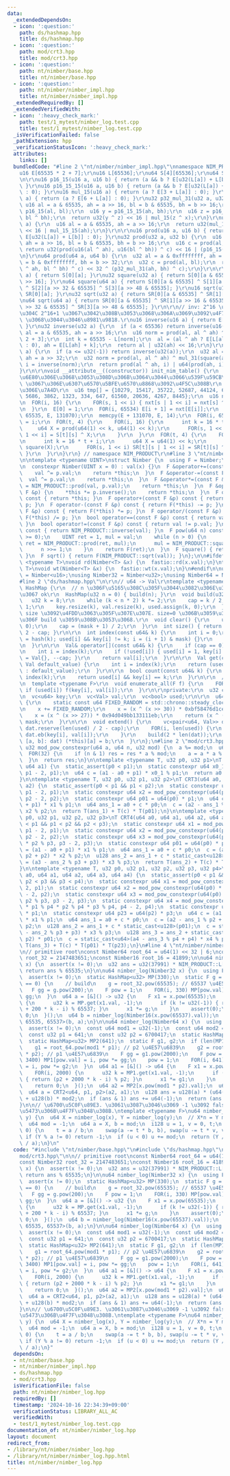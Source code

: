 ```yaml
---
data:
  _extendedDependsOn:
  - icon: ':question:'
    path: ds/hashmap.hpp
    title: ds/hashmap.hpp
  - icon: ':question:'
    path: mod/crt3.hpp
    title: mod/crt3.hpp
  - icon: ':question:'
    path: nt/nimber/base.hpp
    title: nt/nimber/base.hpp
  - icon: ':question:'
    path: nt/nimber/nimber_impl.hpp
    title: nt/nimber/nimber_impl.hpp
  _extendedRequiredBy: []
  _extendedVerifiedWith:
  - icon: ':heavy_check_mark:'
    path: test/1_mytest/nimber_log.test.cpp
    title: test/1_mytest/nimber_log.test.cpp
  _isVerificationFailed: false
  _pathExtension: hpp
  _verificationStatusIcon: ':heavy_check_mark:'
  attributes:
    links: []
  bundledCode: "#line 2 \"nt/nimber/nimber_impl.hpp\"\nnamespace NIM_PRODUCT {\r\n\
    u16 E[65535 * 2 + 7];\r\nu16 L[65536];\r\nu64 S[4][65536];\r\nu64 SR[4][65536];\r\
    \n\r\nu16 p16_15(u16 a, u16 b) { return (a && b ? E[u32(L[a]) + L[b] + 3] : 0);\
    \ }\r\nu16 p16_15_15(u16 a, u16 b) { return (a && b ? E[u32(L[a]) + L[b] + 6]\
    \ : 0); }\r\nu16 mul_15(u16 a) { return (a ? E[3 + L[a]] : 0); }\r\nu16 mul_15_15(u16\
    \ a) { return (a ? E[6 + L[a]] : 0); }\r\nu32 p32_mul_31(u32 a, u32 b) {\r\n \
    \ u16 al = a & 65535, ah = a >> 16, bl = b & 65535, bh = b >> 16;\r\n  u16 x =\
    \ p16_15(al, bl);\r\n  u16 y = p16_15_15(ah, bh);\r\n  u16 z = p16_15(al ^ ah,\
    \ bl ^ bh);\r\n  return u32(y ^ z) << 16 | mul_15(z ^ x);\r\n}\r\nu32 mul_31(u32\
    \ a) {\r\n  u16 al = a & 65535, ah = a >> 16;\r\n  return u32(mul_15(al ^ ah))\
    \ << 16 | mul_15_15(ah);\r\n}\r\n\r\nu16 prod(u16 a, u16 b) { return (a && b ?\
    \ E[u32(L[a]) + L[b]] : 0); }\r\nu32 prod(u32 a, u32 b) {\r\n  u16 al = a & 65535,\
    \ ah = a >> 16, bl = b & 65535, bh = b >> 16;\r\n  u16 c = prod(al, bl);\r\n \
    \ return u32(prod(u16(al ^ ah), u16(bl ^ bh)) ^ c) << 16 | (p16_15(ah, bh) ^ c);\r\
    \n}\r\nu64 prod(u64 a, u64 b) {\r\n  u32 al = a & 0xffffffff, ah = a >> 32, bl\
    \ = b & 0xffffffff, bh = b >> 32;\r\n  u32 c = prod(al, bl);\r\n  return u64(prod(al\
    \ ^ ah, bl ^ bh) ^ c) << 32 ^ (p32_mul_31(ah, bh) ^ c);\r\n}\r\n\r\nu16 square(u16\
    \ a) { return S[0][a]; }\r\nu32 square(u32 a) { return S[0][a & 65535] ^ S[1][a\
    \ >> 16]; }\r\nu64 square(u64 a) { return S[0][a & 65535] ^ S[1][a >> 16 & 65535]\
    \ ^ S[2][a >> 32 & 65535] ^ S[3][a >> 48 & 65535]; }\r\nu16 sqrt(u16 a) { return\
    \ SR[0][a]; }\r\nu32 sqrt(u32 a) { return SR[0][a & 65535] ^ SR[1][a >> 16]; }\r\
    \nu64 sqrt(u64 a) { return SR[0][a & 65535] ^ SR[1][a >> 16 & 65535] ^ SR[2][a\
    \ >> 32 & 65535] ^ SR[3][a >> 48 & 65535]; }\r\n\r\n// inv: 2^16 \u306E\u5171\u5F79\
    \u304C 2^16+1 \u3067\u3042\u308B\u3053\u3068\u306A\u3069\u3092\u4F7F\u3046. x^{-1}=y(xy)^{-1}\
    \ \u3068\u3044\u3046\u8981\u9818.\r\nu16 inverse(u16 a) { return E[65535 - L[a]];\
    \ }\r\nu32 inverse(u32 a) {\r\n  if (a < 65536) return inverse(u16(a));\r\n  u16\
    \ al = a & 65535, ah = a >> 16;\r\n  u16 norm = prod(al, al ^ ah) ^ E[L[ah] *\
    \ 2 + 3];\r\n  int k = 65535 - L[norm];\r\n  al = (al ^ ah ? E[L[al ^ ah] + k]\
    \ : 0), ah = E[L[ah] + k];\r\n  return al | u32(ah) << 16;\r\n}\r\nu64 inverse(u64\
    \ a) {\r\n  if (a <= u32(-1)) return inverse(u32(a));\r\n  u32 al = a & 0xffffffff,\
    \ ah = a >> 32;\r\n  u32 norm = prod(al, al ^ ah) ^ mul_31(square(ah));\r\n  u32\
    \ i = inverse(norm);\r\n  return prod(al ^ ah, i) | u64(prod(ah, i)) << 32;\r\n\
    }\r\n\r\nvoid __attribute__((constructor)) init_nim_table() {\r\n  // 2^16 \u672A\
    \u6E80\u306E\u3068\u3053\u308D\u306B\u3064\u3044\u3066\u539F\u59CB\u6839 10279\
    \ \u3067\u306E\u6307\u6570\u5BFE\u6570\u8868\u3092\u4F5C\u308B\r\n  // 2^k \u3068\
    \u306E\u7A4D\r\n  u16 tmp[] = {10279, 15417, 35722, 52687, 44124, 62628, 15661,\
    \ 5686, 3862, 1323, 334, 647, 61560, 20636, 4267, 8445};\r\n  u16 nxt[65536];\r\
    \n  FOR(i, 16) {\r\n    FOR(s, 1 << i) { nxt[s | 1 << i] = nxt[s] ^ tmp[i]; }\r\
    \n  }\r\n  E[0] = 1;\r\n  FOR(i, 65534) E[i + 1] = nxt[E[i]];\r\n  memcpy(E +\
    \ 65535, E, 131070);\r\n  memcpy(E + 131070, E, 14);\r\n  FOR(i, 65535) L[E[i]]\
    \ = i;\r\n  FOR(t, 4) {\r\n    FOR(i, 16) {\r\n      int k = 16 * t + i;\r\n \
    \     u64 X = prod(u64(1) << k, u64(1) << k);\r\n      FOR(s, 1 << i) S[t][s |\
    \ 1 << i] = S[t][s] ^ X;\r\n    }\r\n  }\r\n  FOR(t, 4) {\r\n    FOR(i, 16) {\r\
    \n      int k = 16 * t + i;\r\n      u64 X = u64(1) << k;\r\n      FOR(63) X =\
    \ square(X);\r\n      FOR(s, 1 << i) SR[t][s | 1 << i] = SR[t][s] ^ X;\r\n   \
    \ }\r\n  }\r\n}\r\n} // namespace NIM_PRODUCT\r\n#line 3 \"nt/nimber/base.hpp\"\
    \n\ntemplate <typename UINT>\nstruct Nimber {\n  using F = Nimber;\n  UINT val;\n\
    \n  constexpr Nimber(UINT x = 0) : val(x) {}\n  F &operator+=(const F &p) {\n\
    \    val ^= p.val;\n    return *this;\n  }\n  F &operator-=(const F &p) {\n  \
    \  val ^= p.val;\n    return *this;\n  }\n  F &operator*=(const F &p) {\n    val\
    \ = NIM_PRODUCT::prod(val, p.val);\n    return *this;\n  }\n  F &operator/=(const\
    \ F &p) {\n    *this *= p.inverse();\n    return *this;\n  }\n  F operator-()\
    \ const { return *this; }\n  F operator+(const F &p) const { return F(*this) +=\
    \ p; }\n  F operator-(const F &p) const { return F(*this) -= p; }\n  F operator*(const\
    \ F &p) const { return F(*this) *= p; }\n  F operator/(const F &p) const { return\
    \ F(*this) /= p; }\n  bool operator==(const F &p) const { return val == p.val;\
    \ }\n  bool operator!=(const F &p) const { return val != p.val; }\n  F inverse()\
    \ const { return NIM_PRODUCT::inverse(val); }\n  F pow(u64 n) const {\n    assert(n\
    \ >= 0);\n    UINT ret = 1, mul = val;\n    while (n > 0) {\n      if (n & 1)\
    \ ret = NIM_PRODUCT::prod(ret, mul);\n      mul = NIM_PRODUCT::square(mul);\n\
    \      n >>= 1;\n    }\n    return F(ret);\n  }\n  F square() { return F(NIM_PRODUCT::square(val));\
    \ }\n  F sqrt() { return F(NIM_PRODUCT::sqrt(val)); }\n};\n\n#ifdef FASTIO\ntemplate\
    \ <typename T>\nvoid rd(Nimber<T> &x) {\n  fastio::rd(x.val);\n}\ntemplate <typename\
    \ T>\nvoid wt(Nimber<T> &x) {\n  fastio::wt(x.val);\n}\n#endif\n\nusing Nimber16\
    \ = Nimber<u16>;\nusing Nimber32 = Nimber<u32>;\nusing Nimber64 = Nimber<u64>;\n\
    #line 2 \"ds/hashmap.hpp\"\n\r\n// u64 -> Val\r\ntemplate <typename Val>\r\nstruct\
    \ HashMap {\r\n  // n \u306F\u5165\u308C\u305F\u3044\u3082\u306E\u306E\u500B\u6570\
    \u3067 ok\r\n  HashMap(u32 n = 0) { build(n); }\r\n  void build(u32 n) {\r\n \
    \   u32 k = 8;\r\n    while (k < n * 2) k *= 2;\r\n    cap = k / 2, mask = k -\
    \ 1;\r\n    key.resize(k), val.resize(k), used.assign(k, 0);\r\n  }\r\n\r\n  //\
    \ size \u3092\u4FDD\u3063\u305F\u307E\u307E. size=0 \u306B\u3059\u308B\u3068\u304D\
    \u306F build \u3059\u308B\u3053\u3068.\r\n  void clear() {\r\n    used.assign(len(used),\
    \ 0);\r\n    cap = (mask + 1) / 2;\r\n  }\r\n  int size() { return len(used) /\
    \ 2 - cap; }\r\n\r\n  int index(const u64& k) {\r\n    int i = 0;\r\n    for (i\
    \ = hash(k); used[i] && key[i] != k; i = (i + 1) & mask) {}\r\n    return i;\r\
    \n  }\r\n\r\n  Val& operator[](const u64& k) {\r\n    if (cap == 0) extend();\r\
    \n    int i = index(k);\r\n    if (!used[i]) { used[i] = 1, key[i] = k, val[i]\
    \ = Val{}, --cap; }\r\n    return val[i];\r\n  }\r\n\r\n  Val get(const u64& k,\
    \ Val default_value) {\r\n    int i = index(k);\r\n    return (used[i] ? val[i]\
    \ : default_value);\r\n  }\r\n\r\n  bool count(const u64& k) {\r\n    int i =\
    \ index(k);\r\n    return used[i] && key[i] == k;\r\n  }\r\n\r\n  // f(key, val)\r\
    \n  template <typename F>\r\n  void enumerate_all(F f) {\r\n    FOR(i, len(used))\
    \ if (used[i]) f(key[i], val[i]);\r\n  }\r\n\r\nprivate:\r\n  u32 cap, mask;\r\
    \n  vc<u64> key;\r\n  vc<Val> val;\r\n  vc<bool> used;\r\n\r\n  u64 hash(u64 x)\
    \ {\r\n    static const u64 FIXED_RANDOM = std::chrono::steady_clock::now().time_since_epoch().count();\r\
    \n    x += FIXED_RANDOM;\r\n    x = (x ^ (x >> 30)) * 0xbf58476d1ce4e5b9;\r\n\
    \    x = (x ^ (x >> 27)) * 0x94d049bb133111eb;\r\n    return (x ^ (x >> 31)) &\
    \ mask;\r\n  }\r\n\r\n  void extend() {\r\n    vc<pair<u64, Val>> dat;\r\n   \
    \ dat.reserve(len(used) / 2 - cap);\r\n    FOR(i, len(used)) {\r\n      if (used[i])\
    \ dat.eb(key[i], val[i]);\r\n    }\r\n    build(2 * len(dat));\r\n    for (auto&\
    \ [a, b]: dat) (*this)[a] = b;\r\n  }\r\n};\n#line 2 \"mod/crt3.hpp\"\n\nconstexpr\
    \ u32 mod_pow_constexpr(u64 a, u64 n, u32 mod) {\n  a %= mod;\n  u64 res = 1;\n\
    \  FOR(32) {\n    if (n & 1) res = res * a % mod;\n    a = a * a % mod, n /= 2;\n\
    \  }\n  return res;\n}\n\ntemplate <typename T, u32 p0, u32 p1>\nT CRT2(u64 a0,\
    \ u64 a1) {\n  static_assert(p0 < p1);\n  static constexpr u64 x0_1 = mod_pow_constexpr(p0,\
    \ p1 - 2, p1);\n  u64 c = (a1 - a0 + p1) * x0_1 % p1;\n  return a0 + c * p0;\n\
    }\n\ntemplate <typename T, u32 p0, u32 p1, u32 p2>\nT CRT3(u64 a0, u64 a1, u64\
    \ a2) {\n  static_assert(p0 < p1 && p1 < p2);\n  static constexpr u64 x1 = mod_pow_constexpr(p0,\
    \ p1 - 2, p1);\n  static constexpr u64 x2 = mod_pow_constexpr(u64(p0) * p1 % p2,\
    \ p2 - 2, p2);\n  static constexpr u64 p01 = u64(p0) * p1;\n  u64 c = (a1 - a0\
    \ + p1) * x1 % p1;\n  u64 ans_1 = a0 + c * p0;\n  c = (a2 - ans_1 % p2 + p2) *\
    \ x2 % p2;\n  return T(ans_1) + T(c) * T(p01);\n}\n\ntemplate <typename T, u32\
    \ p0, u32 p1, u32 p2, u32 p3>\nT CRT4(u64 a0, u64 a1, u64 a2, u64 a3) {\n  static_assert(p0\
    \ < p1 && p1 < p2 && p2 < p3);\n  static constexpr u64 x1 = mod_pow_constexpr(p0,\
    \ p1 - 2, p1);\n  static constexpr u64 x2 = mod_pow_constexpr(u64(p0) * p1 % p2,\
    \ p2 - 2, p2);\n  static constexpr u64 x3 = mod_pow_constexpr(u64(p0) * p1 % p3\
    \ * p2 % p3, p3 - 2, p3);\n  static constexpr u64 p01 = u64(p0) * p1;\n  u64 c\
    \ = (a1 - a0 + p1) * x1 % p1;\n  u64 ans_1 = a0 + c * p0;\n  c = (a2 - ans_1 %\
    \ p2 + p2) * x2 % p2;\n  u128 ans_2 = ans_1 + c * static_cast<u128>(p01);\n  c\
    \ = (a3 - ans_2 % p3 + p3) * x3 % p3;\n  return T(ans_2) + T(c) * T(p01) * T(p2);\n\
    }\n\ntemplate <typename T, u32 p0, u32 p1, u32 p2, u32 p3, u32 p4>\nT CRT5(u64\
    \ a0, u64 a1, u64 a2, u64 a3, u64 a4) {\n  static_assert(p0 < p1 && p1 < p2 &&\
    \ p2 < p3 && p3 < p4);\n  static constexpr u64 x1 = mod_pow_constexpr(p0, p1 -\
    \ 2, p1);\n  static constexpr u64 x2 = mod_pow_constexpr(u64(p0) * p1 % p2, p2\
    \ - 2, p2);\n  static constexpr u64 x3 = mod_pow_constexpr(u64(p0) * p1 % p3 *\
    \ p2 % p3, p3 - 2, p3);\n  static constexpr u64 x4 = mod_pow_constexpr(u64(p0)\
    \ * p1 % p4 * p2 % p4 * p3 % p4, p4 - 2, p4);\n  static constexpr u64 p01 = u64(p0)\
    \ * p1;\n  static constexpr u64 p23 = u64(p2) * p3;\n  u64 c = (a1 - a0 + p1)\
    \ * x1 % p1;\n  u64 ans_1 = a0 + c * p0;\n  c = (a2 - ans_1 % p2 + p2) * x2 %\
    \ p2;\n  u128 ans_2 = ans_1 + c * static_cast<u128>(p01);\n  c = static_cast<u64>(a3\
    \ - ans_2 % p3 + p3) * x3 % p3;\n  u128 ans_3 = ans_2 + static_cast<u128>(c *\
    \ p2) * p01;\n  c = static_cast<u64>(a4 - ans_3 % p4 + p4) * x4 % p4;\n  return\
    \ T(ans_3) + T(c) * T(p01) * T(p23);\n}\n#line 4 \"nt/nimber/nimber_log.hpp\"\n\
    \n// primitive root\nconst Nimber64 root_64 = u64(1) << 32 | 6;\nconst Nimber32\
    \ root_32 = 2147483651;\nconst Nimber16 root_16 = 41899;\n\nu64 nimber_log(Nimber16\
    \ x) {\n  assert(x != 0);\n  u32 ans = u32(37991) * NIM_PRODUCT::L[x.val];\n \
    \ return ans % 65535;\n}\n\nu64 nimber_log(Nimber32 x) {\n  using F = Nimber32;\n\
    \  assert(x != 0);\n  static HashMap<u32> MP(330);\n  static F g = 0;\n  if (len(MP)\
    \ == 0) {\n    // build\n    g = root_32.pow(65535); // 65537 \u4E57\u6839\n \
    \   F gg = g.pow(200);\n    F pow = 1;\n    FOR(i, 330) MP[pow.val] = i, pow *=\
    \ gg;\n  }\n  u64 a = [&]() -> u32 {\n    F x1 = x.pow(65535);\n    FOR(i, 200)\
    \ {\n      u32 k = MP.get(x1.val, -1);\n      if (k != u32(-1)) { return (65537\
    \ + 200 * k - i) % 65537; }\n      x1 *= g;\n    }\n    assert(0);\n    return\
    \ 0;\n  }();\n  u64 b = nimber_log(Nimber16(x.pow(65537).val));\n  return CRT2<u64,\
    \ 65535, 65537>(b, a);\n}\n\nu64 nimber_log(Nimber64 x) {\n  using F = Nimber64;\n\
    \  assert(x != 0);\n  const u64 mod1 = u32(-1);\n  const u64 mod2 = mod1 + 2;\n\
    \  const u32 p1 = 641;\n  const u32 p2 = 6700417;\n  static HashMap<u32> MP1(3400);\n\
    \  static HashMap<u32> MP2(641);\n  static F g1, g2;\n  if (len(MP1) == 0) {\n\
    \    g1 = root_64.pow(mod1 * p1); // p2 \u4E57\u6839\n    g2 = root_64.pow(mod1\
    \ * p2); // p1 \u4E57\u6839\n    F gg = g1.pow(2000);\n    F pow = 1;\n    FOR(i,\
    \ 3400) MP1[pow.val] = i, pow *= gg;\n    pow = 1;\n    FOR(i, 641) MP2[pow.val]\
    \ = i, pow *= g2;\n  }\n  u64 a1 = [&]() -> u64 {\n    F x1 = x.pow(mod1 * p1);\n\
    \    FOR(i, 2000) {\n      u32 k = MP1.get(x1.val, -1);\n      if (k != u32(-1))\
    \ { return (p2 + 2000 * k - i) % p2; }\n      x1 *= g1;\n    }\n    assert(0);\n\
    \    return 0;\n  }();\n  u64 a2 = MP2[x.pow(mod1 * p2).val];\n  u64 b = nimber_log(Nimber32(x.pow(mod2).val));\n\
    \  u64 a = CRT2<u64, p1, p2>(a2, a1);\n  u128 ans = u128(a) * (u64(-1) - mod1)\
    \ + u128(b) * mod2;\n  if (ans & 1) ans += u64(-1);\n  return (ans / 2) % u64(-1);\n\
    }\n\n// \u6700\u5C0F\u89E3. \u3061\u3087\u3046\u3069 -1 \u3092 false \u306E\u610F\
    \u5473\u306B\u4F7F\u3048\u308B.\ntemplate <typename F>\nu64 nimber_log(F x, F\
    \ y) {\n  u64 X = nimber_log(x), Y = nimber_log(y);\n  // X*n = Y mod (2^64-1)\n\
    \  u64 mod = -1;\n  u64 a = X, b = mod;\n  i128 u = 1, v = 0, t;\n  while (b >\
    \ 0) {\n    t = a / b;\n    swap(a -= t * b, b), swap(u -= t * v, v);\n  }\n \
    \ if (Y % a != 0) return -1;\n  if (u < 0) u += mod;\n  return (Y / a) * u % (mod\
    \ / a);\n}\n"
  code: "#include \"nt/nimber/base.hpp\"\n#include \"ds/hashmap.hpp\"\n#include \"\
    mod/crt3.hpp\"\n\n// primitive root\nconst Nimber64 root_64 = u64(1) << 32 | 6;\n\
    const Nimber32 root_32 = 2147483651;\nconst Nimber16 root_16 = 41899;\n\nu64 nimber_log(Nimber16\
    \ x) {\n  assert(x != 0);\n  u32 ans = u32(37991) * NIM_PRODUCT::L[x.val];\n \
    \ return ans % 65535;\n}\n\nu64 nimber_log(Nimber32 x) {\n  using F = Nimber32;\n\
    \  assert(x != 0);\n  static HashMap<u32> MP(330);\n  static F g = 0;\n  if (len(MP)\
    \ == 0) {\n    // build\n    g = root_32.pow(65535); // 65537 \u4E57\u6839\n \
    \   F gg = g.pow(200);\n    F pow = 1;\n    FOR(i, 330) MP[pow.val] = i, pow *=\
    \ gg;\n  }\n  u64 a = [&]() -> u32 {\n    F x1 = x.pow(65535);\n    FOR(i, 200)\
    \ {\n      u32 k = MP.get(x1.val, -1);\n      if (k != u32(-1)) { return (65537\
    \ + 200 * k - i) % 65537; }\n      x1 *= g;\n    }\n    assert(0);\n    return\
    \ 0;\n  }();\n  u64 b = nimber_log(Nimber16(x.pow(65537).val));\n  return CRT2<u64,\
    \ 65535, 65537>(b, a);\n}\n\nu64 nimber_log(Nimber64 x) {\n  using F = Nimber64;\n\
    \  assert(x != 0);\n  const u64 mod1 = u32(-1);\n  const u64 mod2 = mod1 + 2;\n\
    \  const u32 p1 = 641;\n  const u32 p2 = 6700417;\n  static HashMap<u32> MP1(3400);\n\
    \  static HashMap<u32> MP2(641);\n  static F g1, g2;\n  if (len(MP1) == 0) {\n\
    \    g1 = root_64.pow(mod1 * p1); // p2 \u4E57\u6839\n    g2 = root_64.pow(mod1\
    \ * p2); // p1 \u4E57\u6839\n    F gg = g1.pow(2000);\n    F pow = 1;\n    FOR(i,\
    \ 3400) MP1[pow.val] = i, pow *= gg;\n    pow = 1;\n    FOR(i, 641) MP2[pow.val]\
    \ = i, pow *= g2;\n  }\n  u64 a1 = [&]() -> u64 {\n    F x1 = x.pow(mod1 * p1);\n\
    \    FOR(i, 2000) {\n      u32 k = MP1.get(x1.val, -1);\n      if (k != u32(-1))\
    \ { return (p2 + 2000 * k - i) % p2; }\n      x1 *= g1;\n    }\n    assert(0);\n\
    \    return 0;\n  }();\n  u64 a2 = MP2[x.pow(mod1 * p2).val];\n  u64 b = nimber_log(Nimber32(x.pow(mod2).val));\n\
    \  u64 a = CRT2<u64, p1, p2>(a2, a1);\n  u128 ans = u128(a) * (u64(-1) - mod1)\
    \ + u128(b) * mod2;\n  if (ans & 1) ans += u64(-1);\n  return (ans / 2) % u64(-1);\n\
    }\n\n// \u6700\u5C0F\u89E3. \u3061\u3087\u3046\u3069 -1 \u3092 false \u306E\u610F\
    \u5473\u306B\u4F7F\u3048\u308B.\ntemplate <typename F>\nu64 nimber_log(F x, F\
    \ y) {\n  u64 X = nimber_log(x), Y = nimber_log(y);\n  // X*n = Y mod (2^64-1)\n\
    \  u64 mod = -1;\n  u64 a = X, b = mod;\n  i128 u = 1, v = 0, t;\n  while (b >\
    \ 0) {\n    t = a / b;\n    swap(a -= t * b, b), swap(u -= t * v, v);\n  }\n \
    \ if (Y % a != 0) return -1;\n  if (u < 0) u += mod;\n  return (Y / a) * u % (mod\
    \ / a);\n}"
  dependsOn:
  - nt/nimber/base.hpp
  - nt/nimber/nimber_impl.hpp
  - ds/hashmap.hpp
  - mod/crt3.hpp
  isVerificationFile: false
  path: nt/nimber/nimber_log.hpp
  requiredBy: []
  timestamp: '2024-10-16 22:34:39+09:00'
  verificationStatus: LIBRARY_ALL_AC
  verifiedWith:
  - test/1_mytest/nimber_log.test.cpp
documentation_of: nt/nimber/nimber_log.hpp
layout: document
redirect_from:
- /library/nt/nimber/nimber_log.hpp
- /library/nt/nimber/nimber_log.hpp.html
title: nt/nimber/nimber_log.hpp
---
```

